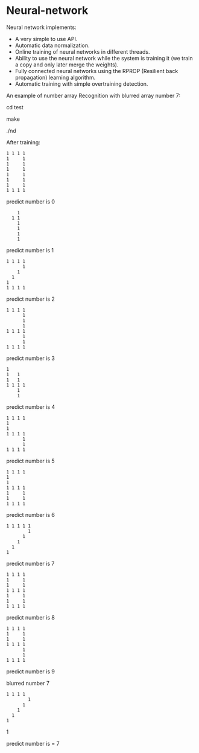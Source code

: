 Neural-network
===

Neural network implements:

* A very simple to use API.
* Automatic data normalization.
* Online training of neural networks in different threads.
* Ability to use the neural network while the system is training it (we train a copy and only later merge the weights).
* Fully connected neural networks using the RPROP (Resilient back propagation) learning algorithm.
* Automatic training with simple overtraining detection.

An example of number array Recognition with blurred array number 7:

cd test

make

./nd


After training:


    1 1 1 1     
    1     1     
    1     1     
    1     1     
    1     1     
    1     1     
    1     1     
    1 1 1 1     

predict number is 0

                
        1       
      1 1       
        1       
        1       
        1       
        1       
                

predict number is 1

                
    1 1 1 1     
          1     
        1       
      1         
    1           
    1 1 1 1     
                

predict number is 2

    1 1 1 1     
          1     
          1     
          1     
    1 1 1 1     
          1     
          1     
    1 1 1 1     

predict number is 3

                
    1           
    1   1       
    1   1       
    1 1 1 1     
        1       
        1       
                

predict number is 4

                
    1 1 1 1     
    1           
    1           
    1 1 1 1     
          1     
          1     
    1 1 1 1     

predict number is 5

                
    1 1 1 1     
    1           
    1           
    1 1 1 1     
    1     1     
    1     1     
    1 1 1 1     

predict number is 6

                
    1 1 1 1 1   
            1   
          1     
        1       
      1         
    1           
                

predict number is 7

                
    1 1 1 1     
    1     1     
    1     1     
    1 1 1 1     
    1     1     
    1     1     
    1 1 1 1     

predict number is 8

                
    1 1 1 1     
    1     1     
    1     1     
    1 1 1 1     
          1     
          1     
    1 1 1 1     

predict number is 9

blurred number 7
                
    1 1 1 1     
            1   
          1     
        1       
      1         
    1           
  1             

predict number is = 7
